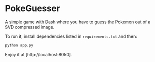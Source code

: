 # PokeGuesser

A simple game with Dash where you have to guess the Pokemon out of a SVD compressed image.

To run it, install dependencies listed in ```requirements.txt``` and then:

```bash
python app.py
```

Enjoy it at [http://localhost:8050].